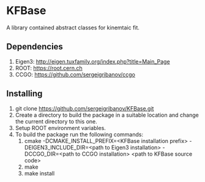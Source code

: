 # KFBase

A library contained abstract classes for kinemtaic fit.

## Dependencies

1. Eigen3: http://eigen.tuxfamily.org/index.php?title=Main_Page
2. ROOT: https://root.cern.ch
3. CCGO: https://github.com/sergeigribanov/ccgo

## Installing

1. git clone https://github.com/sergeigribanov/KFBase.git
2. Create a directory to build the package in a suitable location and change the current directory to this one.
3. Setup ROOT environment variables.
4. To build the package run the following commands: 
    1. cmake -DCMAKE_INSTALL_PREFIX=\<KFBase installation prefix\> -DEIGEN3_INCLUDE_DIR=\<path to Eigen3 installation\> -DCCGO_DIR=\<path to CCGO installation\> \<path to KFBase source code\>
    2. make
    3. make install
